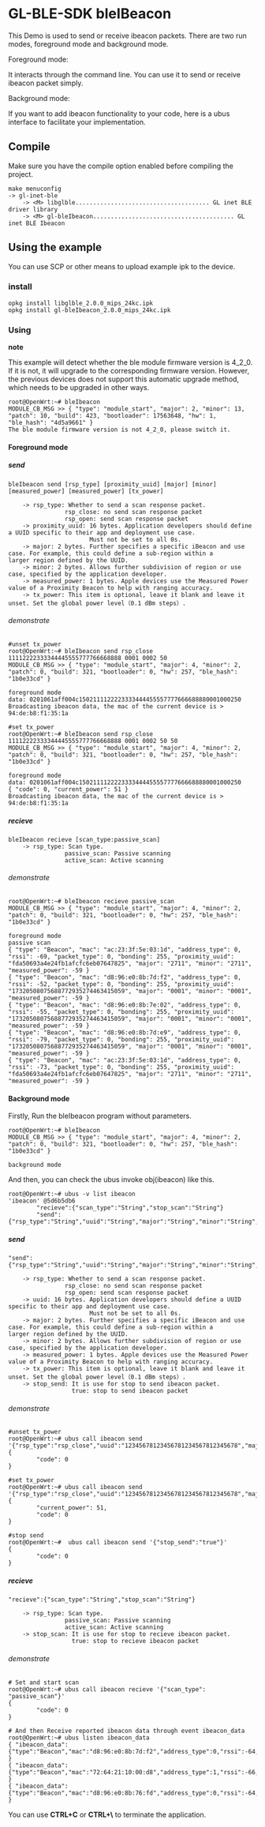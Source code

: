 # GL-BLE-SDK     bleIBeacon

This Demo is used to send or receive ibeacon packets. There are two run modes, foreground mode and background mode.

Foreground mode: 

It interacts through the command line. You can use it to send or receive ibeacon packet simply.

Background mode:

If you want to add ibeacon functionality to your code, here is a ubus interface to facilitate your implementation.



## Compile

Make sure you have the compile option enabled before compiling the project.

```
make menuconfig
-> gl-inet-ble
	-> <M> libglble...................................... GL inet BLE driver library
	-> <M> gl-bleIbeacon........................................ GL inet BLE Ibeacon
```



## Using the example

You can use SCP or other means to upload example ipk to the device.



### install

```shell
opkg install libglble_2.0.0_mips_24kc.ipk 
opkg install gl-bleIbeacon_2.0.0_mips_24kc.ipk 
```



### Using

**note**

This example will detect whether the ble module firmware version is 4_2_0. If it is not, it will upgrade to the corresponding firmware version. However, the previous devices does not support this automatic upgrade method, which needs to be upgraded in other ways.

```shell
root@OpenWrt:~# bleIbeacon 
MODULE_CB_MSG >> { "type": "module_start", "major": 2, "minor": 13, "patch": 10, "build": 423, "bootloader": 17563648, "hw": 1, "ble_hash": "4d5a9661" }
The ble module firmware version is not 4_2_0, please switch it.
```



#### Foreground mode

##### send

```shell
bleIbeacon send [rsp_type] [proximity_uuid] [major] [minor] [measured_power] [measured_power] [tx_power]

	-> rsp_type: Whether to send a scan response packet.
				rsp_close: no send scan response packet
				rsp_open: send scan response packet		
	-> proximity_uuid: 16 bytes. Application developers should define a UUID specific to their app and deployment use case.
					   Must not be set to all 0s.		   
	-> major: 2 bytes. Further specifies a specific iBeacon and use case. For example, this could define a sub-region within a 				  larger region defined by the UUID.
	-> minor: 2 bytes. Allows further subdivision of region or use case, specified by the application developer.
	-> measured_power: 1 bytes. Apple devices use the Measured Power value of a Proximity Beacon to help with ranging accuracy.
	-> tx_power: This item is optional, leave it blank and leave it unset. Set the global power level（0.1 dBm steps）.
```

###### demonstrate 

```shell
#unset tx_power
root@OpenWrt:~# bleIbeacon send rsp_close 11112222333344445555777766668888 0001 0002 50
MODULE_CB_MSG >> { "type": "module_start", "major": 4, "minor": 2, "patch": 0, "build": 321, "bootloader": 0, "hw": 257, "ble_hash": "1b0e33cd" }

foreground mode
data: 0201061aff004c1502111122223333444455557777666688880001000250
Broadcasting ibeacon data, the mac of the current device is > 94:de:b8:f1:35:1a
```

```shell
#set tx_power
root@OpenWrt:~# bleIbeacon send rsp_close 11112222333344445555777766668888 0001 0002 50 50 
MODULE_CB_MSG >> { "type": "module_start", "major": 4, "minor": 2, "patch": 0, "build": 321, "bootloader": 0, "hw": 257, "ble_hash": "1b0e33cd" }

foreground mode
data: 0201061aff004c1502111122223333444455557777666688880001000250
{ "code": 0, "current_power": 51 }
Broadcasting ibeacon data, the mac of the current device is > 94:de:b8:f1:35:1a
```

##### recieve

```shell
bleIbeacon recieve [scan_type:passive_scan]
	-> rsp_type: Scan type.
				passive_scan: Passive scanning
				active_scan: Active scanning
```

###### demonstrate 

```shell
root@OpenWrt:~# bleIbeacon recieve passive_scan
MODULE_CB_MSG >> { "type": "module_start", "major": 4, "minor": 2, "patch": 0, "build": 321, "bootloader": 0, "hw": 257, "ble_hash": "1b0e33cd" }

foreground mode
passive scan
{ "type": "Beacon", "mac": "ac:23:3f:5e:03:1d", "address_type": 0, "rssi": -69, "packet_type": 0, "bonding": 255, "proximity_uuid": "fda50693a4e24fb1afcfc6eb07647825", "major": "2711", "minor": "2711", "measured_power": -59 }
{ "type": "Beacon", "mac": "d8:96:e0:8b:7d:f2", "address_type": 0, "rssi": -52, "packet_type": 0, "bonding": 255, "proximity_uuid": "17320508075688772935274463415059", "major": "0001", "minor": "0001", "measured_power": -59 }
{ "type": "Beacon", "mac": "d8:96:e0:8b:7e:02", "address_type": 0, "rssi": -55, "packet_type": 0, "bonding": 255, "proximity_uuid": "17320508075688772935274463415059", "major": "0001", "minor": "0001", "measured_power": -59 }
{ "type": "Beacon", "mac": "d8:96:e0:8b:7d:e9", "address_type": 0, "rssi": -79, "packet_type": 0, "bonding": 255, "proximity_uuid": "17320508075688772935274463415059", "major": "0001", "minor": "0001", "measured_power": -59 }
{ "type": "Beacon", "mac": "ac:23:3f:5e:03:1d", "address_type": 0, "rssi": -73, "packet_type": 0, "bonding": 255, "proximity_uuid": "fda50693a4e24fb1afcfc6eb07647825", "major": "2711", "minor": "2711", "measured_power": -59 }
```





#### Background mode

Firstly, Run the bleIbeacon program without parameters.

```shell
root@OpenWrt:~# bleIbeacon
MODULE_CB_MSG >> { "type": "module_start", "major": 4, "minor": 2, "patch": 0, "build": 321, "bootloader": 0, "hw": 257, "ble_hash": "1b0e33cd" }

background mode

```

And then, you can check the ubus invoke obj(ibeacon) like this.

```shell
root@OpenWrt:~# ubus -v list ibeacon
'ibeacon' @5d6b5db6
        "recieve":{"scan_type":"String","stop_scan":"String"}
        "send":{"rsp_type":"String","uuid":"String","major":"String","minor":"String","measured_power":"String","tx_power":"String","stop_send":"String"}
```



##### send

```
"send":{"rsp_type":"String","uuid":"String","major":"String","minor":"String","measured_power":"String","tx_power":"String","stop_send":"String"}

	-> rsp_type: Whether to send a scan response packet.
				rsp_close: no send scan response packet
				rsp_open: send scan response packet		
	-> uuid: 16 bytes. Application developers should define a UUID specific to their app and deployment use case.
					   Must not be set to all 0s.		   
	-> major: 2 bytes. Further specifies a specific iBeacon and use case. For example, this could define a sub-region within a 				  larger region defined by the UUID.
	-> minor: 2 bytes. Allows further subdivision of region or use case, specified by the application developer.
	-> measured_power: 1 bytes. Apple devices use the Measured Power value of a Proximity Beacon to help with ranging accuracy.
	-> tx_power: This item is optional, leave it blank and leave it unset. Set the global power level（0.1 dBm steps）.
	-> stop_send: It is use for stop to send ibeacon packet.
    			  true: stop to send ibeacon packet
```

###### demonstrate 

```shell
#unset tx_power
root@OpenWrt:~# ubus call ibeacon send '{"rsp_type":"rsp_close","uuid":"12345678123456781234567812345678","major":"0003","minor":"0005","measured_power":"50"}'
{
        "code": 0
}
```

```shell
#set tx_power
root@OpenWrt:~# ubus call ibeacon send '{"rsp_type":"rsp_close","uuid":"12345678123456781234567812345678","major":"0003","minor":"0005","measured_power":"50","tx_power":"50"}'
{
        "current_power": 51,
        "code": 0
}
```

```shell
#stop send
root@OpenWrt:~#  ubus call ibeacon send '{"stop_send":"true"}'
{
        "code": 0
}
```



##### recieve

```
"recieve":{"scan_type":"String","stop_scan":"String"}

	-> rsp_type: Scan type.
				passive_scan: Passive scanning
				active_scan: Active scanning
	-> stop_scan: It is use for stop to recieve ibeacon packet.
				  true: stop to recieve ibeacon packet
```

###### demonstrate 

```shell
# Set and start scan
root@OpenWrt:~# ubus call ibeacon recieve '{"scan_type": "passive_scan"}'
{
        "code": 0
}

# And then Receive reported ibeacon data through event ibeacon_data
root@OpenWrt:~# ubus listen ibeacon_data
{ "ibeacon_data": {"type":"Beacon","mac":"d8:96:e0:8b:7d:f2","address_type":0,"rssi":-64,"event_flags":3,"bonding":255,"proximity_uuid":"17320508075688772935274463415059","major":"0001","minor":"4ad0","measured_power":-59} }
{ "ibeacon_data": {"type":"Beacon","mac":"72:64:21:10:00:d8","address_type":1,"rssi":-66,"event_flags":3,"bonding":255,"proximity_uuid":"fda50693a4e24fb1afcfc6eb07647825","major":"0001","minor":"0002","measured_power":-40} }
{ "ibeacon_data": {"type":"Beacon","mac":"d8:96:e0:8b:76:fd","address_type":0,"rssi":-64,"event_flags":3,"bonding":255,"proximity_uuid":"17320508075688772935274463415059","major":"0001","minor":"43db","measured_power":-59} }
```



You can use **CTRL+C** or **CTRL+\\** to terminate the application.

